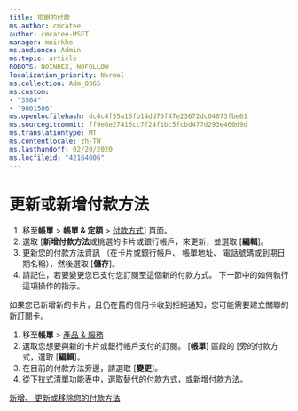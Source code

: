 ```yaml
---
title: 拒絕的付款
ms.author: cmcatee
author: cmcatee-MSFT
manager: mnirkhe
ms.audience: Admin
ms.topic: article
ROBOTS: NOINDEX, NOFOLLOW
localization_priority: Normal
ms.collection: Adm_O365
ms.custom:
- "3564"
- "9001506"
ms.openlocfilehash: dc4c4f55a16fb14dd76f47e23672dc04073fbe61
ms.sourcegitcommit: ff9e8e27415cc7f24f1bc5fcbd477d293e460d9d
ms.translationtype: MT
ms.contentlocale: zh-TW
ms.lasthandoff: 02/20/2020
ms.locfileid: "42164006"
---
```

# <a name="update-or-add-a-new-payment-method"></a>更新或新增付款方法

1. 移至**帳單** > **帳單 & 定額** > <a href="https://go.microsoft.com/fwlink/p/?linkid=2018806" target="_blank">付款方式</a>] 頁面。
2. 選取 [**新增付款方法**或挑選的卡片或銀行帳戶，來更新，並選取 [**編輯**]。
3. 更新您的付款方法資訊 （在卡片或銀行帳戶、 帳單地址、 電話號碼或到期日期名稱），然後選取 [**儲存**]。
4. 請記住，若要變更您已支付您訂閱至這個新的付款方式。 下一節中的如何執行這項操作的指示。

如果您已新增新的卡片，且仍在舊的信用卡收到拒絕通知，您可能需要建立關聯的新訂閱卡。

1. 移至**帳單** > <a href="https://go.microsoft.com/fwlink/p/?linkid=842054" target="_blank">產品 & 服務</a>
2. 選取您想要與新的卡片或銀行帳戶支付的訂閱。 [**帳單**] 區段的 [旁的付款方式，選取 [**編輯**]。
3. 在目前的付款方法旁邊，請選取 [**變更**]。
4. 從下拉式清單功能表中，選取替代的付款方式，或新增付款方法。

[新增、 更新或移除您的付款方法](https://go.microsoft.com/fwlink/?linkid=2118133)
